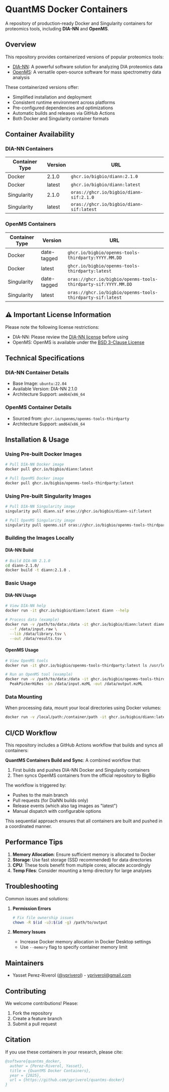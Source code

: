 # QuantMS Docker Containers

A repository of production-ready Docker and Singularity containers for proteomics tools, including **DIA-NN** and **OpenMS**.

## Overview

This repository provides containerized versions of popular proteomics tools:

- [DIA-NN](https://github.com/vdemichev/DiaNN): A powerful software solution for analyzing DIA proteomics data
- [OpenMS](https://www.openms.de/): A versatile open-source software for mass spectrometry data analysis

These containerized versions offer:

- Simplified installation and deployment
- Consistent runtime environment across platforms
- Pre-configured dependencies and optimizations
- Automatic builds and releases via GitHub Actions
- Both Docker and Singularity container formats

## Container Availability

### DIA-NN Containers

| Container Type | Version | URL |
|----------------|---------|-----|
| Docker | 2.1.0 | `ghcr.io/bigbio/diann:2.1.0` |
| Docker | latest | `ghcr.io/bigbio/diann:latest` |
| Singularity | 2.1.0 | `oras://ghcr.io/bigbio/diann-sif:2.1.0` |
| Singularity | latest | `oras://ghcr.io/bigbio/diann-sif:latest` |

### OpenMS Containers

| Container Type | Version | URL |
|----------------|---------|-----|
| Docker | date-tagged | `ghcr.io/bigbio/openms-tools-thirdparty:YYYY.MM.DD` |
| Docker | latest | `ghcr.io/bigbio/openms-tools-thirdparty:latest` |
| Singularity | date-tagged | `oras://ghcr.io/bigbio/openms-tools-thirdparty-sif:YYYY.MM.DD` |
| Singularity | latest | `oras://ghcr.io/bigbio/openms-tools-thirdparty-sif:latest` |

## ⚠️ Important License Information

Please note the following license restrictions:

- DIA-NN: Please review the [DIA-NN license](diann-2.1.0/LICENSE.txt) before using
- OpenMS: OpenMS is available under the [BSD 3-Clause License](https://github.com/OpenMS/OpenMS/blob/develop/LICENSE)

## Technical Specifications

### DIA-NN Container Details
- Base Image: `ubuntu:22.04`
- Available Version: DIA-NN 2.1.0
- Architecture Support: `amd64`/`x86_64`

### OpenMS Container Details
- Sourced from: `ghcr.io/openms/openms-tools-thirdparty`
- Architecture Support: `amd64`/`x86_64`

## Installation & Usage

### Using Pre-built Docker Images

```bash
# Pull DIA-NN Docker image
docker pull ghcr.io/bigbio/diann:latest

# Pull OpenMS Docker image
docker pull ghcr.io/bigbio/openms-tools-thirdparty:latest
```

### Using Pre-built Singularity Images

```bash
# Pull DIA-NN Singularity image
singularity pull diann.sif oras://ghcr.io/bigbio/diann-sif:latest

# Pull OpenMS Singularity image
singularity pull openms.sif oras://ghcr.io/bigbio/openms-tools-thirdparty-sif:latest
```

### Building the Images Locally

#### DIA-NN Build
```bash
# Build DIA-NN 2.1.0
cd diann-2.1.0/
docker build -t diann:2.1.0 .
```

### Basic Usage

#### DIA-NN Usage
```bash
# View DIA-NN help
docker run -it ghcr.io/bigbio/diann:latest diann --help

# Process data (example)
docker run -v /path/to/data:/data -it ghcr.io/bigbio/diann:latest diann \
  --f /data/input.raw \
  --lib /data/library.tsv \
  --out /data/results.tsv
```

#### OpenMS Usage
```bash
# View OpenMS tools
docker run -it ghcr.io/bigbio/openms-tools-thirdparty:latest ls /usr/local/bin/

# Run an OpenMS tool (example)
docker run -v /path/to/data:/data -it ghcr.io/bigbio/openms-tools-thirdparty:latest \
  PeakPickerHiRes -in /data/input.mzML -out /data/output.mzML
```

### Data Mounting
When processing data, mount your local directories using Docker volumes:
```bash
docker run -v /local/path:/container/path -it ghcr.io/bigbio/diann:latest diann [commands]
```

## CI/CD Workflow

This repository includes a GitHub Actions workflow that builds and syncs all containers:

**QuantMS Containers Build and Sync**: A combined workflow that:
1. First builds and pushes DIA-NN Docker and Singularity containers
2. Then syncs OpenMS containers from the official repository to BigBio

The workflow is triggered by:
- Pushes to the main branch
- Pull requests (for DiaNN builds only)
- Release events (which also tag images as "latest")
- Manual dispatch with configurable options

This sequential approach ensures that all containers are built and pushed in a coordinated manner.

## Performance Tips

1. **Memory Allocation**: Ensure sufficient memory is allocated to Docker
2. **Storage**: Use fast storage (SSD recommended) for data directories
3. **CPU**: These tools benefit from multiple cores; allocate accordingly
4. **Temp Files**: Consider mounting a temp directory for large analyses

## Troubleshooting

Common issues and solutions:

1. **Permission Errors**
   ```bash
   # Fix file ownership issues
   chown -R $(id -u):$(id -g) /path/to/output
   ```

2. **Memory Issues**
   - Increase Docker memory allocation in Docker Desktop settings
   - Use `--memory` flag to specify container memory limit

## Maintainers

- Yasset Perez-Riverol ([@ypriverol](https://github.com/ypriverol)) - [ypriverol@gmail.com](mailto:ypriverol@gmail.com)

## Contributing

We welcome contributions! Please:

1. Fork the repository
2. Create a feature branch
3. Submit a pull request

## Citation

If you use these containers in your research, please cite:

```bibtex
@software{quantms_docker,
  author = {Perez-Riverol, Yasset},
  title = {QuantMS Docker Containers},
  year = {2025},
  url = {https://github.com/ypriverol/quantms-docker}
}